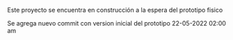 Este proyecto se encuentra en construcción a la espera del prototipo fisico

Se agrega nuevo commit con version inicial del prototipo 22-05-2022 02:00 am